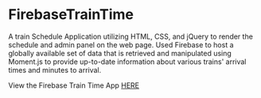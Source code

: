 # FirebaseTrainTime

A train Schedule Application utilizing HTML, CSS, and jQuery to render the schedule and admin panel on the web page. Used Firebase to host a globally available set of data that is retrieved and manipulated using Moment.js to provide up-to-date information about various trains' arrival times and minutes to arrival.

View the Firebase Train Time App [HERE](https://grandsuccess87.github.io/FirebaseTrainTime/)
